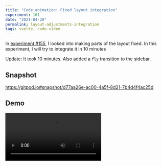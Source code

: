 ```yaml
---
title: "Code animation: Fixed layout integration"
experiment: 161
date: "2021-04-28"
permalink: layout-adjustments-integration
tags: svelte, code-video
---
```


In [experiment #155](/posts/layout-adjustments), I looked into making parts of the layout fixed. In this experiment, I will try to integrate it in 10 minutes

Update: It took 10 minutes. Also added a `fly` transition to the sidebar.

## Snapshot

https://gitpod.io#snapshot/d77aa26e-ac00-4a5f-8d21-7b4d4f4ac25d

## Demo

<video controls src="https://res.cloudinary.com/dzwnkx0mk/video/upload/v1619588559/1000experiments.dev/layout-resize-integration_gq97pb.mp4"/>

## Notes

- `fly` transition for sidebar, should only run the first time the sidebar opens, and not when a secton selection is made.
